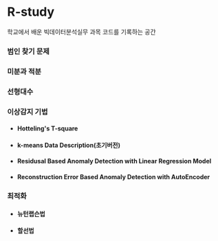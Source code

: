 # R-study
학교에서 배운 빅데이터분석실무 과목 코드를 기록하는 공간

### 범인 찾기 문제

### 미분과 적분

### 선형대수

### 이상감지 기법
- #### Hotteling's T-square
- #### k-means Data Description(초기버전)
- #### Residusal Based Anomaly Detection with Linear Regression Model
- #### Reconstruction Error Based Anomaly Detection with AutoEncoder


### 최적화
- #### 뉴턴랩슨법
- #### 할선법


